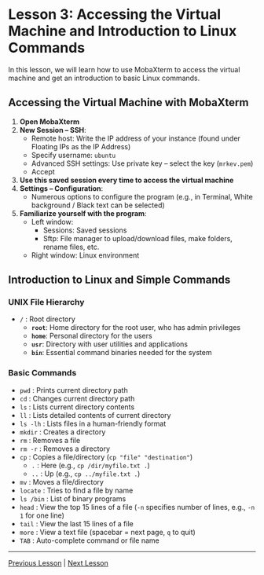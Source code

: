 # Lesson 3: Accessing the Virtual Machine and Introduction to Linux Commands

In this lesson, we will learn how to use MobaXterm to access the virtual machine and get an introduction to basic Linux commands.

## Accessing the Virtual Machine with MobaXterm

1. **Open MobaXterm**
2. **New Session – SSH**:
   - Remote host: Write the IP address of your instance (found under Floating IPs as the IP Address)
   - Specify username: `ubuntu`
   - Advanced SSH settings: Use private key – select the key (`mrkev.pem`)
   - Accept
3. **Use this saved session every time to access the virtual machine**
4. **Settings – Configuration**:
   - Numerous options to configure the program (e.g., in Terminal, White background / Black text can be selected)
5. **Familiarize yourself with the program**:
   - Left window: 
     - Sessions: Saved sessions
     - Sftp: File manager to upload/download files, make folders, rename files, etc.
   - Right window: Linux environment

## Introduction to Linux and Simple Commands

### UNIX File Hierarchy
- `/` : Root directory
  - **`root`**: Home directory for the root user, who has admin privileges
  - **`home`**: Personal directory for the users
  - **`usr`**: Directory with user utilities and applications
  - **`bin`**: Essential command binaries needed for the system

### Basic Commands

- `pwd` : Prints current directory path
- `cd` : Changes current directory path
- `ls` : Lists current directory contents
- `ll` : Lists detailed contents of current directory
- `ls -lh` : Lists files in a human-friendly format
- `mkdir` : Creates a directory
- `rm` : Removes a file
- `rm -r` : Removes a directory
- `cp` : Copies a file/directory (`cp "file" "destination"`)
  - `.` : Here (e.g., `cp /dir/myfile.txt .`)
  - `..` : Up (e.g., `cp ../myfile.txt .`)
- `mv` : Moves a file/directory
- `locate` : Tries to find a file by name
- `ls /bin` : List of binary programs
- `head` : View the top 15 lines of a file (`-n` specifies number of lines, e.g., `-n 1` for one line)
- `tail` : View the last 15 lines of a file
- `more` : View a text file (spacebar = next page, `q` to quit)
- `TAB` : Auto-complete command or file name

---

[Previous Lesson](../Lesson2/lesson1.md) | [Next Lesson](../Lesson4/lesson1.md)
